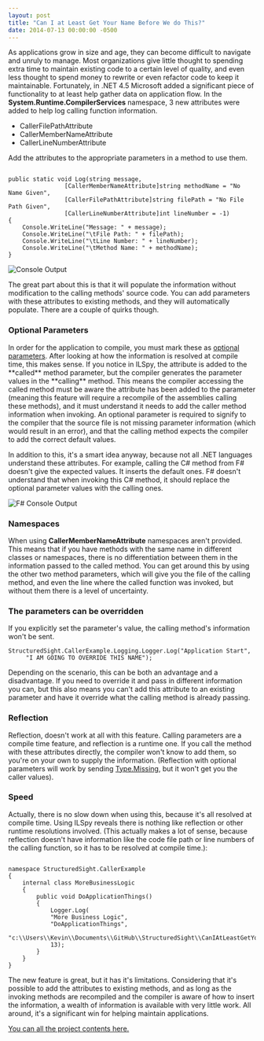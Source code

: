 ```yaml
---
layout: post
title: "Can I at Least Get Your Name Before We do This?"
date: 2014-07-13 00:00:00 -0500
---
```

As applications grow in size and age, they can become difficult to navigate and unruly to manage.  Most organizations give little thought to spending extra time to maintain existing code to a certain level of quality, and even less thought to spend money to rewrite or even refactor code to keep it maintainable.  Fortunately, in .NET 4.5 Microsoft added a significant piece of functionality to at least help gather data on application flow.  In the <strong>System.Runtime.CompilerServices</strong> namespace, 3 new attributes were added to help log calling function information.  
<ul>
     <li>CallerFilePathAttribute</li>
     <li>CallerMemberNameAttribute</li>
     <li>CallerLineNumberAttribute</li>
</ul>

Add the attributes to the appropriate parameters in a method to use them.  


```

public static void Log(string message, 
                [CallerMemberNameAttribute]string methodName = "No Name Given", 
                [CallerFilePathAttribute]string filePath = "No File Path Given", 
                [CallerLineNumberAttribute]int lineNumber = -1)
{
    Console.WriteLine("Message: " + message);
    Console.WriteLine("\tFile Path: " + filePath);
    Console.WriteLine("\tLine Number: " + lineNumber);
    Console.WriteLine("\tMethod Name: " + methodName);
}

```


<img src="https://raw.githubusercontent.com/kemiller2002/StructuredSight/master/CanIAtLeastGetYourName/Images/Console.jpg" alt="Console Output" />


The great part about this is that it will populate the information without modification to the calling methods' source code.  You can add parameters with these attributes to existing methods, and they will automatically populate.  There are a couple of quirks though.  

<h3>Optional Parameters </h3>  In order for the application to compile, you must mark these as <a href="http://msdn.microsoft.com/en-us/library/dd264739.aspx" title="Optional Parameters" target="_blank">optional parameters</a>.  After looking at how the information is resolved at compile time, this makes sense.  If you notice in ILSpy, the attribute is added to the **called** method parameter, but the compiler generates the parameter values in the **calling** method.  This means the compiler accessing the called method must be aware the attribute has been added to the parameter (meaning this feature will require a recompile of the assemblies calling these methods), and it must understand it needs to add the caller method information when invoking.  An optional parameter is required to signify to the compiler that the source file is not missing parameter information (which would result in an error), and that the calling method expects the compiler to add the correct default values. 

In addition to this, it's a smart idea anyway, because not all .NET languages understand these attributes.  For example, calling the C# method from F# doesn't give the expected values.  It inserts the default ones.  F# doesn't understand that when invoking this C# method, it should replace the optional parameter values with the calling ones.  

<img src="https://raw.githubusercontent.com/kemiller2002/StructuredSight/master/CanIAtLeastGetYourName/Images/FsharpConsole.jpg" alt="F# Console Output" />

<h3>Namespaces</h3>
When using <strong>CallerMemberNameAttribute</strong> namespaces aren't provided.  This means that if you have methods with the same name in different classes or namespaces, there is no differentiation between them in the information passed to the called method.  You can get around this by using the other two method parameters, which will give you the file of the calling method, and even the line where the called function was invoked, but without them there is a level of uncertainty. 

<h3>The parameters can be overridden</h3>
If you explicitly set the parameter's value, the calling method's information won't be sent. 

```
StructuredSight.CallerExample.Logging.Logger.Log("Application Start", 
     "I AM GOING TO OVERRIDE THIS NAME");
```


Depending on the scenario, this can be both an advantage and a disadvantage.  If you need to override it and pass in different information you can, but this also means you can't add this attribute to an existing parameter and have it override what the calling method is already passing.

<h3>Reflection</h3>
Reflection, doesn't work at all with this feature.  Calling parameters are a compile time feature, and reflection is a runtime one.  If you call the method with these attributes directly, the compiler won't know to add them, so you're on your own to supply the information.  (Reflection with optional parameters will work by sending <a href="http://msdn.microsoft.com/en-us/library/system.type.missing.aspx" title="Type.Missing" target="_blank">Type.Missing</a>, but it won't get you the caller values). 

<h3>Speed</h3>
Actually, there is no slow down when using this, because it's all resolved at compile time.  Using ILSpy reveals there is nothing like reflection or other runtime resolutions involved. (This actually makes a lot of sense, because reflection doesn't have information like the code file path or line numbers of the calling function, so it has to be resolved at compile time.):

```

namespace StructuredSight.CallerExample
{
    internal class MoreBusinessLogic
    {
        public void DoApplicationThings()
        {
            Logger.Log(
            "More Business Logic", 
            "DoApplicationThings",
            "c:\\Users\\Kevin\\Documents\\GitHub\\StructuredSight\\CanIAtLeastGetYourName\\CallingName\\MoreBusinessLogic.cs", 
            13);
        }
    }
}

```


The new feature is great, but it has it's limitations.  Considering that it's possible to add the attributes to existing methods, and as long as the invoking methods are recompiled and the compiler is aware of how to insert the information, a wealth of information is available with very little work.  All around, it's a significant win for helping maintain applications.

<a href="https://github.com/kemiller2002/StructuredSight/tree/master/CanIAtLeastGetYourName" title="Project Contents" target="_blank">You can all the project contents here. </a>